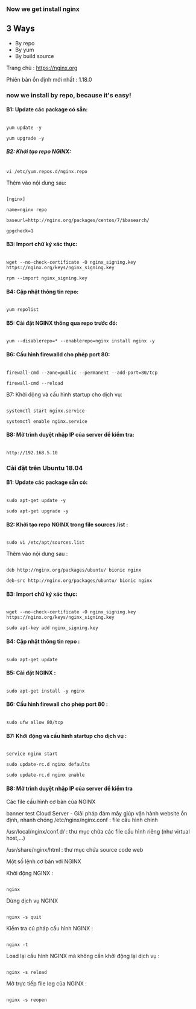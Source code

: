 ### Now we get install nginx
## 3 Ways

- By repo
- By yum
- By build source


Trang chủ : https://nginx.org

Phiên bản ổn định mới nhất : 1.18.0

### now we install by repo, because it's easy!


#### B1: Update các package có sẵn:

```

yum update -y

yum upgrade -y

```
##### B2: Khởi tạo repo NGINX:

```

vi /etc/yum.repos.d/nginx.repo

```

Thêm vào nội dung sau:

```

[nginx]

name=nginx repo

baseurl=http://nginx.org/packages/centos/7/$basearch/

gpgcheck=1

```

#### B3: Import chữ ký xác thực:

```

wget --no-check-certificate -O nginx_signing.key https://nginx.org/keys/nginx_signing.key

rpm --import nginx_signing.key

```

#### B4: Cập nhật thông tin repo:

```

yum repolist

```

#### B5: Cài đặt NGINX thông qua repo trước đó:

```

yum --disablerepo=* --enablerepo=nginx install nginx -y

```

#### B6: Cấu hình firewalld cho phép port 80:

```

firewall-cmd --zone=public --permanent --add-port=80/tcp

firewall-cmd --reload

```

B7: Khởi động và cấu hình startup cho dịch vụ:

```

systemctl start nginx.service

systemctl enable nginx.service

```

#### B8: Mở trình duyệt nhập IP của server để kiểm tra:

```

http://192.168.5.10

```

### Cài đặt trên Ubuntu 18.04
#### B1: Update các package sẵn có:

```

sudo apt-get update -y

sudo apt-get upgrade -y

```

#### B2: Khởi tạo repo NGINX trong file sources.list :

```

sudo vi /etc/apt/sources.list

```

Thêm vào nội dung sau :

```

deb http://nginx.org/packages/ubuntu/ bionic nginx

deb-src http://nginx.org/packages/ubuntu/ bionic nginx

```

#### B3: Import chữ ký xác thực:

```

wget --no-check-certificate -O nginx_signing.key https://nginx.org/keys/nginx_signing.key

sudo apt-key add nginx_signing.key

```

#### B4: Cập nhật thông tin repo :

```

sudo apt-get update

```

#### B5: Cài đặt NGINX :

```

sudo apt-get install -y nginx

```

#### B6: Cấu hình firewall cho phép port 80 :

```

sudo ufw allow 80/tcp

```

#### B7: Khởi động và cấu hình startup cho dịch vụ :

```

service nginx start

sudo update-rc.d nginx defaults

sudo update-rc.d nginx enable

```

#### B8: Mở trình duyệt nhập IP của server để kiểm tra

Các file cấu hình cơ bản của NGINX

banner test
Cloud Server - Giải pháp đám mây giúp vận hành website ổn định, nhanh chóng
/etc/nginx/nginx.conf : file cấu hình chính

/usr/local/nginx/conf.d/ : thư mục chứa các file cấu hình riêng (như virtual host,...)

/usr/share/nginx/html : thư mục chứa source code web

Một số lệnh cơ bản với NGINX

Khởi động NGINX :

```

nginx

```

Dừng dịch vụ NGINX

```

nginx -s quit

```

Kiểm tra cú pháp cấu hình NGINX :

```

nginx -t

```

Load lại cấu hình NGINX mà không cần khởi động lại dịch vụ :

```

nginx -s reload

```

Mở trực tiếp file log của NGINX :

```

nginx -s reopen

```



